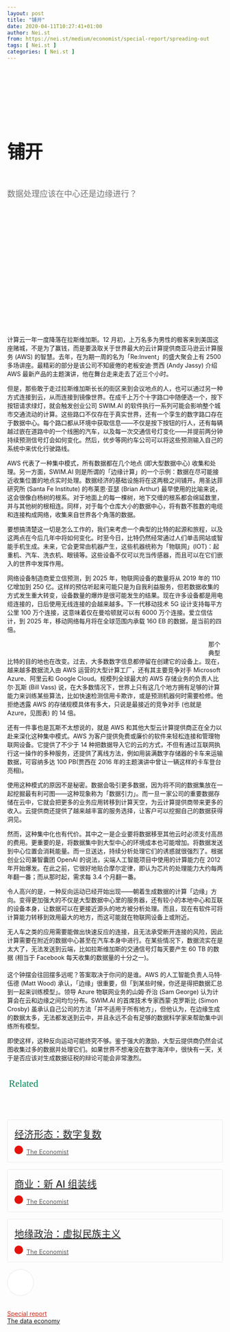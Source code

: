 ```yaml
---
layout: post
title: "铺开"
date: 2020-04-11T10:27:41+01:00
author: Nei.st
from: https://nei.st/medium/economist/special-report/spreading-out
tags: [ Nei.st ]
categories: [ Nei.st ]
---
```


<article class="post-18775 post type-post status-publish format-standard hentry category-special-report tag-the-data-economy" id="post-18775"> <header class="page-header medium Archives"><div class="page-header__image"></div><div class="page-header__content"><h1 class="page-title text-align-center">铺开</h1></div> </header><div class="entry-content aesop-entry-content" id="post-18775-content"><link as="font" crossorigin="anonymous" href="//cdn.jsdelivr.net/gh/0nd1jyU39XQ/_/glyph/font-face/0uIzqoZjSuJfvSBnvgXTcApMtcVhMcpr.woff" rel="preload" type="font/woff"/><link as="font" crossorigin="anonymous" href="//cdn.jsdelivr.net/gh/0nd1jyU39XQ/_/glyph/font-face/1sTnSLZWDKucPX6SAk.woff" rel="preload" type="font/woff"/><style>@font-face { font-family: "etQuXe8pln0zqff6VgxLRg"; font-display: fallback; src: url("//cdn.jsdelivr.net/gh/0nd1jyU39XQ/_/glyph/font-face/0uIzqoZjSuJfvSBnvgXTcApMtcVhMcpr.woff") format("woff"); font-style: normal; font-weight: normal; } @font-face { font-family: "PingFang-SC-W3"; font-display: fallback; src: url("//cdn.jsdelivr.net/gh/0nd1jyU39XQ/_/glyph/font-face/1sTnSLZWDKucPX6SAk.woff") format("woff"); font-style: normal; font-weight: normal; }</style><p class="blog-post__description">数据处理应该在中心还是边缘进行？​​​</p><span id="more-18775"></span><style>.page-header{padding:110px 0 0}.page-header__content{max-width:800px}.page-title:not(#algolia-search-box){--x-height-multiplier:0.342;--baseline-multiplier:0.22;letter-spacing:-.02em;letter-spacing:0;font-size:42px;line-height:1.3;letter-spacing:-.015em;text-align:left}.entry-content>p:first-of-type{color:rgba(0,0,0,.54);font-size:19px}@media (max-width:767px){.entry-content>p:first-of-type{font-size:17px}.page-title:not(#algolia-search-box){font-size:32px;line-height:1.3;letter-spacing:-.015em}}a.economist__link-logo:not(.button),a.economist__link-logo:not(.button):hover{padding-bottom:0;border-bottom:none}.navigation__primary-inner{margin-left:auto;margin-right:auto;max-width:800px;width:90%}.entry-content>h2{--x-height-multiplier:0.342;--baseline-multiplier:0.22;font-style:normal;letter-spacing:-.015em;font-family:schnyder-scond-normal-600,etQuXe8pln0zqff6VgxLRg,SF Pro Display,PingFangSC-Thin,graphik-normal-300,PingFang-SC-W3,Segoe UI,Roboto,Microsoft YaHei UI,Source Han Sans SC,Helvetica Neue,Helvetica,Arial,sans-serif;font-weight:400}@media (max-width:767px){.entry-content>h2{font-size:28px;letter-spacing:-.015em}}.entry-content>h2{margin-top:53px}.entry-content>h2.graf-after--p{margin-top:56px}@media (max-width:767px){.entry-content>h2{margin-top:45px}.entry-content>h2.graf-after--p{margin-top:28px}}span.markup--p{background-color:#ffd5c3}@-webkit-keyframes k1{0%{transform:scale(1);opacity:1}70%{transform:scale(1.4);opacity:0}to{opacity:0}}@-moz-keyframes k1{0%{transform:scale(1);opacity:1}70%{transform:scale(1.4);opacity:0}to{opacity:0}}@keyframes k1{0%{transform:scale(1);opacity:1}70%{transform:scale(1.4);opacity:0}to{opacity:0}}.c{background-color:#fff}.n{display:block}.p{top:0}.q{left:0}.ac{width:100%}.ag{display:flex}.ah{align-items:center}.bn{font-size:inherit}.bo{border:inherit}.bp{font-family:inherit}.bq{letter-spacing:inherit}.br{font-weight:inherit}.bs{padding:0}.bt{margin:0}.bu:hover{cursor:pointer}.bx:focus{outline:0}.by:disabled{cursor:default}.dt{color:inherit}.du{fill:inherit}.dv:hover{color:rgba(0,0,0,.9)}.dw:hover{fill:rgba(0,0,0,.9)}.dx:disabled{color:rgba(0,0,0,.54)}.dy:disabled{fill:rgba(0,0,0,.54)}.el{position:relative}.em{outline:0}.en{border:0}.eo{user-select:none}.ep{cursor:pointer}.eq>svg{pointer-events:none}.eu{justify-content:center}.fe{margin-right:16px}.ff{border:1px solid rgba(0,0,0,.1)}.fg{border-radius:50%}.fh{height:60px}.fi{transition:border-color .15s ease}.fj{width:60px}.fj:focus {outline: none;}.fl:before{border-radius:50%}.fm:before{content:""}.fn:before{display:block}.fo:before{z-index:0}.fp:before{left:0}.fq:before{height:100%}.fr:before{position:absolute}.fs:before{top:0}.ft:before{width:100%}.fu:hover:before{animation:k1 2s cubic-bezier(.1,.12,.25,1) infinite}.fv:active{border-style:solid}.fw{background:#fff}.fx{z-index:2}.fy{height:100%}.fz{position:absolute}.bm{fill:#f02114}.ce:hover{border-color:#f02114}.fk:before{background:radial-gradient(circle,#f02114 60%,transparent 70%)}.categories.icon-link svg{fill:#f02114}button#llc_comments_button{border:1px solid #f02114}.form-submit input#submit:hover{background-color:#f02114!important;border-color:#f02114!important}div#llc-comments-loader svg#loading{fill:#f02114}h3#reply-title{border-top:1px solid #f02114;padding-top:30px;margin-top:0}.st0{fill:#f02114}.form-submit input#submit{border-color:#f02114;color:#cc2718}.categories.icon-link a,ul.post-categories a{color:#cc2718}.hentry{padding-bottom:0}.entry-content>h2{color:#cc2718} .entry-content a:not(.button),.entry-content a:not(.button):hover{border-bottom-color:#f02114}</style><div class="navigation__primary-inner"> <a class="economist__link-logo" href="//nei.st/medium/economist"></a></div><div class="container img component-image"><div class="aspectRatioPlaceholder" style="padding-bottom:56.25%;height: 0;"><div class="progressiveMedia" data-height="720" data-width="1280">   <img alt="" class="progressiveMedia-image" data-src="https://cdn.jsdelivr.net/gh/0nd1jyU39XQ/_/img/1/20200222_SRD003_0.jpg" src="https://cdn.jsdelivr.net/gh/0nd1jyU39XQ/_/img/1/20200222_SRD003_0.jpg"/></div></div></div><p>计算云一年一度降落在拉斯维加斯。12 月初，上万名多为男性的极客来到美国这座赌城，不是为了赢钱，而是要汲取关于世界最大的云计算提供商亚马逊云计算服务 (AWS) 的智慧。去年，在为期一周的名为「Re:Invent」的盛大聚会上有 2500 多场讲座。最精彩的部分是该公司不知疲倦的老板安迪·贾西 (Andy Jassy) 介绍 AWS 最新产品的主题演讲，他在舞台走来走去了近三个小时。</p><p>但是，那些敢于走过拉斯维加斯长长的街区来到会议地点的人，也可以通过另一种方式连接到云，从而连接到镜像世界。在成千上万个十字路口中随便选一个，按下按钮请求绿灯，就会触发创业公司 SWIM.AI 的软件执行一系列可能会影响整个城市交通流动的计算。这些路口不仅存在于真实世界，还有一个孪生的数字路口存在于数据中心。每个路口都从环境中获取信息——不仅是按下按钮的行人，还有每辆越过嵌在道路中的一个线圈的汽车，以及每一次交通信号灯变化——并提前两分钟持续预测信号灯会如何变化。然后，优步等网约车公司可以将这些预测输入自己的系统中来优化行驶路线。</p><p>AWS 代表了一种集中模式，所有数据都在几个地点 (即大型数据中心) 收集和处理。另一方面，SWIM.AI 则是所谓的「边缘计算」的一个示例：数据在尽可能接近收集位置的地点实时处理。数据经济的基础设施将在这两极之间铺开。用圣达菲研究所 (Santa Fe Institute) 的布莱恩·亚瑟 (Brian Arthur) 最早使用的比喻来说，这会很像白杨树的根系。对于地面上的每一棵树，地下交缠的根系都会绵延数里，并与其他树的根相连。同样，对于每个仓库大小的数据中心，将有数不胜数的电缆和连接构成网络，收集来自世界各个角落的数据。</p><p>要想搞清楚这一切是怎么工作的，我们来考虑一个典型的比特的起源和旅程，以及这两点在今后几年中将如何变化。时至今日，比特仍然经常通过人们单击网站或智能手机生成。未来，它会更常由机器产生，这些机器统称为「物联网」(IOT)：起重机、汽车、洗衣机、眼镜等。这些设备不仅可以充当传感器，而且可以在它们嵌入的世界中发挥作用。</p><p>网络设备制造商爱立信预测，到 2025 年，物联网设备的数量将从 2019 年的 110 亿增加到 250 亿。这样的预估听起来可能只是为自我利益服务，但若数据收集的方式发生重大转变，设备数量的爆炸是很可能发生的结果。现在许多设备都是用电缆连接的，日后使用无线连接的会越来越多。下一代移动技术 5G 设计支持每平方公里 100 万个连接，这意味着仅在曼哈顿就可以有 6000 万个连接。爱立信估计，到 2025 年，移动网络每月将在全球范围内承载 160 EB 的数据，是当前的四倍。</p><div class="code-block code-block-1" style="margin: 8px 0; clear: both;"><div class="container ads_KbHEVhh8Rw"><div class="card card--blog post-sidebar"><div class="card-body"><div class="logo_ngcontent-kty-0"> </div><div class="iframe-blocker U6XAMK63Vh00WqvF2BacIQ"><div class="background-h60B"> </div><div class="WumZiPCS4MeMw4pxQ">  <ins class="adsbygoogle GQRYJ4ilqIfEmC2iS9UfdQ" data-ad-client="ca-pub-2392282512996260" data-ad-format="fluid" data-ad-layout="in-article" data-ad-slot="8142634852" data-full-width-responsive="false" style="display:block; text-align:center;"></ins>  </div></div></div><div class="card-footer"><div class="card-footer-wrapper" layout="row bottom-left"></div></div></div></div></div><style>@media (min-width: 608px) { figure.image-rightalign { width: 400px; float: left; margin-right: 30px; margin-top: 9px; } } @media (max-width: 608px) { figure.image-rightalign { width: 100%; } }</style><div class="container img"><figure class="image-rightalign"><div class="aspectRatioPlaceholder"><div class="progressiveMedia" data-height="674" data-width="608">   <img alt="" class="progressiveMedia-image lazyload" data-src="https://cdn.jsdelivr.net/gh/0nd1jyU39XQ/_/img/1/20200222_SRC016.png" id="zoom-default" src="https://cdn.jsdelivr.net/gh/0nd1jyU39XQ/_/img/1/20200222_SRC016.png"/></div></div></figure></div><p>那个典型比特的目的地也在改变。过去，大多数数字信息都停留在创建它的设备上。现在，越来越多数据流入由 AWS 运营的大型计算工厂，还有其主要竞争对手 Microsoft Azure、阿里云和 Google Cloud。规模列全球最大的 AWS 存储业务的负责人比尔·瓦斯 (Bill Vass) 说，在大多数情况下，世界上只有这几个地方拥有足够的计算能力来训练某些算法，比如快速检测信用卡欺诈，或是预测机器何时需要检修。他拒绝透露 AWS 的存储规模具体有多大，只说是最接近的竞争对手 (也就是 Azure，见图表) 的 14 倍。</p><p>还有一件事也是瓦斯不太想说的，就是 AWS 和其他大型云计算提供商正在全力以赴来深化这种集中模式。AWS 为客户提供免费或廉价的软件来轻松连接和管理物联网设备。它提供了不少于 14 种把数据导入它的云的方式，不但有通过互联网执行这一操作的多种服务，还提供了离线方法，例如用装满数字存储器的卡车来运输数据，可容纳多达 100 PB(贾西在 2016 年的主题演讲中曾让一辆这样的卡车登台亮相)。</p><p>使用这种模式的原因不是秘密。数据会吸引更多数据，因为将不同的数据集放在一起挖掘最有利可图——这种现象称为「数据引力」。而一旦一家公司的重要数据存储在云中，它就会把更多的业务应用转移到计算天空，为云计算提供商带来更多的收入。云提供商还提供了越来越丰富的服务选择，让客户可以挖掘自己的数据获得洞见。</p><p>然而，这种集中化也有代价。其中之一是企业要将数据移至其他云时必须支付高昂的费用。更重要的是，将数据集中到大型中心的环境成本也可能增加。将数据发送到中心位置会消耗能量。而一旦送达，持续分析处理它们的诱惑就很强烈了。根据创业公司兼智囊团 OpenAI 的说法，尖端人工智能项目中使用的计算能力在 2012 年开始爆发。在此之前，它很好地贴合摩尔定律，即认为芯片的处理能力大约每两年翻一番；而从那时起，需求每 3.4 个月翻一番。</p><p>令人高兴的是，一种反向运动已经开始出现——朝着生成数据的计算「边缘」方向。变得更加强大的不仅是大型数据中心里的服务器，还有较小的本地中心和互联的设备本身，让数据可以在更接近源头的地方被分析处理。而且，现在有软件可将计算能力转移到效用最大的地方，而这可能就在物联网设备上或附近。</p><p>无人车之类的应用需要能做出快速反应的连接，且无法承受断开连接的风险，因此计算需要在附近的数据中心甚至在汽车本身中进行。在某些情况下，数据流实在是太大了，无法发送到云端，比如拉斯维加斯的交通信号灯每天要产生 60 TB 的数据 (相当于 Facebook 每天收集的数据量的十分之一)。</p><div class="code-block code-block-1" style="margin: 8px 0; clear: both;"><div class="container ads_KbHEVhh8Rw"><div class="card card--blog post-sidebar"><div class="card-body"><div class="logo_ngcontent-kty-0"> </div><div class="iframe-blocker U6XAMK63Vh00WqvF2BacIQ"><div class="background-h60B"> </div><div class="WumZiPCS4MeMw4pxQ">  <ins class="adsbygoogle GQRYJ4ilqIfEmC2iS9UfdQ" data-ad-client="ca-pub-2392282512996260" data-ad-format="fluid" data-ad-layout="in-article" data-ad-slot="8142634852" data-full-width-responsive="false" style="display:block; text-align:center;"></ins>  </div></div></div><div class="card-footer"><div class="card-footer-wrapper" layout="row bottom-left"></div></div></div></div></div><p>这个钟摆会往回摆多远呢？答案取决于你问的是谁。AWS 的人工智能负责人马特·伍德 (Matt Wood) 承认，「边缘」很重要，但「到某些时候，你还是得把数据汇总到一起来训练模型」。领导 Azure 物联网业务的山姆·乔治 (Sam George) 认为计算会在云和边缘之间均匀分布。SWIM.AI 的首席技术专家西蒙·克罗斯比 (Simon Crosby) 虽承认自己公司的方法「并不适用于所有地方」，但他认为，在边缘生成的数据太多，无法都发送到云中，并且永远不会有足够的数据科学家来帮助集中训练所有模型。</p><p>即使这样，这种反向运动可能终究不够。鉴于强大的激励，大型云提供商仍然会试图收集过多的数据并处理它们。如果世界不想淹没在数字海洋中，很快有一天，关于是否应该对生成数据征税的辩论可能会非常激烈。</p><style>.collection.jsx-1092709871{margin:2.5rem 0 1rem}.collection.jsx-1092709871 header.jsx-1092709871{display:flex;-webkit-box-align:center;align-items:center;-webkit-box-pack:justify;justify-content:space-between;padding-bottom:1rem}.text-icon.jsx-65431776{user-select:none;font-size:0;vertical-align:middle}.weight-medium.jsx-65431776{font-weight:500}.small.jsx-1944497846{width:1.4rem;height:1.4rem}.text-icon.jsx-65431776 *{display:inline-block;vertical-align:baseline}.text.jsx-65431776{line-height:1}.size-md.jsx-65431776 .text.jsx-65431776{font-size:1.4rem}.spacing-xxtight.text-right.jsx-65431776 .text.jsx-65431776{padding-left:.25rem}ul{list-style:none}h2,li,ul{margin:0;padding:0;border:0}.collection-list.jsx-1092709871 li.jsx-1092709871>.container{padding-bottom:1rem}.container.jsx-2013367371{padding-bottom:1.5rem}.content.jsx-2013367371{display:flex;-webkit-box-pack:justify;justify-content:space-between;position:relative}.content.no-cover.jsx-2013367371{display:block}.content.type-collection.jsx-2013367371{border-radius:4px;border:1px solid rgba(0,0,0,.08);overflow:hidden;padding:1rem 11rem 1rem 1rem}.content.type-collection.no-cover.jsx-2013367371{padding-right:1rem}.content.jsx-2013367371 .left.jsx-2013367371{padding-right:1.5rem}.collection.jsx-1092709871 a:not(.button){border-bottom:none!important}.sidebar.jsx-2996311878{font-weight:500;font-family:"schnyder-scond-normal-600","etQuXe8pln0zqff6VgxLRg","SF Pro Display",PingFangSC-Thin,"graphik-normal-300","PingFang-SC-W3","Segoe UI",Roboto,"Microsoft YaHei UI","Source Han Sans SC","Helvetica Neue","Helvetica","Arial",sans-serif;font-size:calc(1.35rem + 1px);line-height:1.6;color:rgba(0,0,0,.84)}footer.jsx-2917334530{font-size:.75rem;color:#b3b3b3}footer.jsx-2917334530,footer.jsx-2917334530 .left.jsx-2917334530{display:flex;-webkit-box-align:center;align-items:center;flex-wrap:wrap}.content.jsx-2013367371 .left.jsx-2013367371 .actions>*{margin-top:.5rem}footer.jsx-2917334530 .space-right.jsx-2917334530{margin-right:1rem}.container.jsx-1911640393{-webkit-box-align:center;align-items:center;-webkit-box-pack:start;justify-content:flex-start}.text-small.jsx-1911640393{font-size:.875rem}.avatar.jsx-2557283682{display:inline-block;border-radius:50%;background-color:#f6f6f6}.xxsmall.jsx-2557283682{width:1.25rem;height:1.25rem}.container.jsx-1911640393 .avatar{flex-shrink:0}.name.jsx-1911640393{color:rgba(0,0,0,.64);line-height:1}.spacing-xtight.jsx-1911640393 .name.jsx-1911640393{padding-left:.5rem}.collection-list.jsx-1092709871 li.jsx-1092709871:last-child>.container{padding-bottom:0}span.jsx-65431776.text-icon.text-right.size-md.spacing-xxtight.weight-medium svg{fill:#009f5f}span.jsx-1092709871{color:#008754;font-family:'medium-content-sans-serif-font'}</style><section class="jsx-1092709871 collection"> <header class="jsx-1092709871 container"> <span class="jsx-65431776 text-icon text-right size-md spacing-xxtight weight-medium">  <span class="jsx-65431776 text"><span class="jsx-1092709871">Related</span></span></span> </header><ul class="jsx-1092709871 collection-list"><li class="jsx-1092709871"> <section class="jsx-2013367371 container"><div class="jsx-2013367371 content no-cover type-collection"><div class="jsx-2013367371 left"> <a class="jsx-2013367371" href="https://nei.st/medium/economist/special-report/digital-plurality"><h2 class="jsx-2996311878 sidebar">经济形态：数字复数</h2></a> <footer class="jsx-2917334530 actions"><div class="jsx-2917334530 left"> <span class="jsx-2917334530 space-right"> <section class="jsx-1911640393"> <a class="jsx-1911640393 container text-normal spacing-xtight text-small" href="https://nei.st/medium/economist"><div aria-hidden="true" class="jsx-2557283682 avatar xxsmall" style="background-color: rgb(227, 18, 11)"></div><span class="jsx-1911640393 name">The Economist</span></a> </section></span></div> </footer></div></div> </section></li><li class="jsx-1092709871"> <section class="jsx-2013367371 container"><div class="jsx-2013367371 content no-cover type-collection"><div class="jsx-2013367371 left"> <a class="jsx-2013367371" href="https://nei.st/medium/economist/special-report/the-new-ai-ssembly-line"><h2 class="jsx-2996311878 sidebar">商业：新 AI 组装线</h2></a> <footer class="jsx-2917334530 actions"><div class="jsx-2917334530 left"> <span class="jsx-2917334530 space-right"> <section class="jsx-1911640393"> <a class="jsx-1911640393 container text-normal spacing-xtight text-small" href="https://nei.st/medium/economist"><div aria-hidden="true" class="jsx-2557283682 avatar xxsmall" style="background-color: rgb(227, 18, 11)"></div><span class="jsx-1911640393 name">The Economist</span></a> </section></span></div> </footer></div></div> </section></li><li class="jsx-1092709871"> <section class="jsx-2013367371 container"><div class="jsx-2013367371 content no-cover type-collection"><div class="jsx-2013367371 left"> <a class="jsx-2013367371" href="https://nei.st/medium/economist/special-report/virtual-nationalism"><h2 class="jsx-2996311878 sidebar">地缘政治：虚拟民族主义</h2></a> <footer class="jsx-2917334530 actions"><div class="jsx-2917334530 left"> <span class="jsx-2917334530 space-right"> <section class="jsx-1911640393"> <a class="jsx-1911640393 container text-normal spacing-xtight text-small" href="https://nei.st/medium/economist"><div aria-hidden="true" class="jsx-2557283682 avatar xxsmall" style="background-color: rgb(227, 18, 11)"></div><span class="jsx-1911640393 name">The Economist</span></a> </section></span></div> </footer></div></div> </section></li></ul> </section><div class="container ag ah"><div class="fe n el"><a class="dt du bn bo bp bq br bs bt bu dv dw bx by dx dy" href="https://nei.st/medium/economist?source=https://www.economist.com/special-report/2020/02/20/should-data-be-crunched-at-the-centre-or-at-the-edge" rel="noopener noreferrer nofollow"><div class="c ff fg ag ah fh el fi fj ce fk fl fm fn fo fp fq fr fs ft fu"><div class="bs em en eo ep eq fv ah fw fg ag bm eu fx q fy fz p ac"></div></div></a></div></div><div class="code-block code-block-2" style="margin: 8px 0; clear: both;"> <br/><div class="container ads_KbHEVhh8Rw"><div class="card card--blog post-sidebar"><div class="card-body"><div class="logo_ngcontent-kty-0"> </div><div class="iframe-blocker U6XAMK63Vh00WqvF2BacIQ"><div class="background-h60B"> </div><div class="WumZiPCS4MeMw4pxQ">  <ins class="adsbygoogle" data-ad-client="ca-pub-2392282512996260" data-ad-format="autorelaxed" data-ad-slot="4950247302" style="display:block"></ins>  </div></div></div><div class="card-footer"><div class="card-footer-wrapper" layout="row bottom-left"></div></div></div></div></div></div> <footer class="entry-footer"><div class="categories icon-link"><a href="https://nei.st/category/medium/economist/special-report" rel="category tag">Special report</a></div><div class="tags icon-link"><a href="https://nei.st/tag/the-data-economy" rel="tag">The data economy</a></div> </footer> </article>
